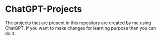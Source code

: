 # ChatGPT-Projects
The projects that are present in this repository are created by me using ChatGPT. If you want to make changes for learning purpose then you can do it. 
